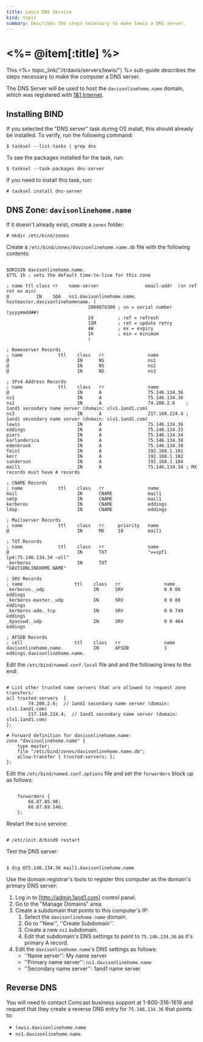 ```yaml
--- 
title: Lewis DNS Service
kind: topic
summary: Describes the steps necessary to make lewis a DNS server.
---
```


# <%= @item[:title] %>

This <%= topic_link("/it/davis/servers/lewis/") %> sub-guide describes the steps necessary to make the computer a DNS server.

The DNS Server will be used to host the `davisonlinehome.name` domain, which was registered with [1&1 Internet](http://1and1.com/).


## Installing BIND

If you selected the "DNS server" task during OS install, this should already be installed.  To verify, run the following command:

    $ tasksel --list-tasks | grep dns

To see the packages installed for the task, run:

    $ tasksel --task-packages dns-server

If you need to install this task, run:

    # tasksel install dns-server


## DNS Zone: `davisonlinehome.name`

If it doesn't already exist, create a `zones` folder:

    # mkdir /etc/bind/zones

Create a `/etc/bind/zones/davisonlinehome.name.db` file with the following contents:

<pre><code>
$ORIGIN davisonlinehome.name.
$TTL 1h ; sets the default time-to-live for this zone

; name ttl class rr    name-server                 email-addr  (sn ref ret ex min)
@          IN    SOA   ns1.davisonlinehome.name.   hostmaster.davisonlinehomename. (
                              2009070300 ; sn = serial number (yyyymmdd##)
                              2d         ; ref = refresh
                              15M        ; ret = update retry
                              4W         ; ex = expiry
                              1h         ; min = minimum
                              )

; Nameserver Records
; name             ttl    class   rr                name
@                         IN      NS                ns1
@                         IN      NS                ns2
@                         IN      NS                ns3

; IPv4 Address Records
; name             ttl    class   rr                name
@                         IN      A                 75.146.134.36
ns1                       IN      A                 75.146.134.36
ns2                       IN      A                 74.208.2.6    ; 1and1 secondary name server (domain: slv1.1and1.com)
ns3                       IN      A                 217.160.224.4 ; 1and1 secondary name server (domain: slv1.1and1.com)
lewis                     IN      A                 75.146.134.36
eddings                   IN      A                 75.146.134.33
piers                     IN      A                 75.146.134.34
karlanderica              IN      A                 75.146.134.38
edenbrook                 IN      A                 75.146.134.38
feist                     IN      A                 192.168.1.101
kerr                      IN      A                 192.168.1.102
sanderson                 IN      A                 192.168.1.104
mail1                     IN      A                 75.146.134.34 ; MX records must have A records

; CNAME Records
; name             ttl    class   rr                name
mail                      IN      CNAME             mail1
smtp                      IN      CNAME             mail1
kerberos                  IN      CNAME             eddings
ldap                      IN      CNAME             eddings

; Mailserver Records
; name             ttl    class   rr     priority   name
@                         IN      MX     10         mail1

; TXT Records
; name             ttl    class   rr                name
@                         IN      TXT               "v=spf1 ip4:75.146.134.34 ~all"
_kerberos                 IN      TXT               "DAVISONLINEHOME.NAME"

; SRV Records
; name                   ttl    class   rr                name
_kerberos._udp                  IN      SRV               0 0 88 eddings
_kerberos-master._udp           IN      SRV               0 0 88 eddings
_kerberos-adm._tcp              IN      SRV               0 0 749 eddings
_kpasswd._udp                   IN      SRV               0 0 464 eddings

; AFSDB Records
; cell                   ttl    class   rr                name
davisonlinehome.name.           IN      AFSDB             1 eddings.davisonlinehome.name.
</code></pre>

Edit the `/etc/bind/named.conf.local` file and and the following lines to the end:

<pre><code>
# List other trusted name servers that are allowed to request zone transfers:
acl trusted-servers  {
        74.208.2.6;  // 1and1 secondary name server (domain: slv1.1and1.com)
        217.160.224.4;  // 1and1 secondary name server (domain: slv1.1and1.com)
};

# Forward definition for davisonlinehome.name:
zone "davisonlinehome.name" {
	type master;
	file "/etc/bind/zones/davisonlinehome.name.db";
	allow-transfer { trusted-servers; };
};
</code></pre>

Edit the `/etc/bind/named.conf.options` file and set the `forwarders` block up as follows:

<pre><code>
	forwarders {
		68.87.85.98;
		68.87.69.146;
	};
</code></pre>

Restart the `bind` service:

<pre><code>
# /etc/init.d/bind9 restart
</code></pre>

Test the DNS server:

<pre><code>
$ dig @75.146.134.36 mail1.davisonlinehome.name
</code></pre>

Use the domain registrar's tools to register this computer as the domain's primary DNS server:
1. Log in to [http://admin.1and1.com] control panel.
1. Go to the "Manage Domains" area.
1. Create a subdomain that points to this computer's IP:
    1. Select the `davisonlinehome.name` domain.
    1. Go to ''New'', ''Create Subdomain''.
    1. Create a new `ns1` subdomain.
    1. Edit that subdomain's DNS settings to point to `75.146.134.36` as it's primary A record.
1. Edit the `davisonlinehome.name`'s DNS settings as follows:
    * ''Name server'': My name server
    * ''Primary name server'': `ns1.davisonlinehome.name`
    * ''Secondary name server'': 1and1 name server


## Reverse DNS

You will need to contact Comcast business support at 1-800-316-1619 and request that they create a reverse DNS entry for `75.146.134.36` that points to:
* `lewis.davisonlinehome.name`
* `ns1.davisonlinehome.name`

